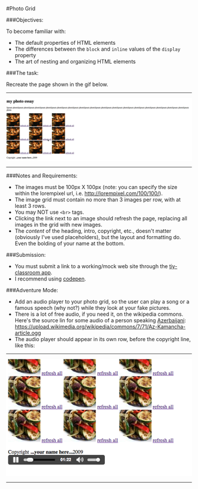#Photo Grid

###Objectives:

To become familiar with:
  - The default properties of HTML elements
  - The differences between the `block` and `inline` values of the `display` property
  - The art of nesting and organizing HTML elements

###The task:

Recreate the page shown in the gif below.
* * * 
![](./photogrid.gif)
***
###Notes and Requirements: 

  - The images must be 100px X 100px (note: you can specify the size within the lorempixel url, i.e. http://lorempixel.com/100/100/).
  - The image grid must contain no more than 3 images per row, with at least 3 rows. 
  - You may NOT use `<br>` tags.
  - Clicking the link next to an image should refresh the page, replacing all images in the grid with new images.
  - The *content* of the heading, intro, copyright, etc., doesn't matter (obviously I've used placeholders), but the layout and formatting do. Even the bolding of your name at the bottom.
  
###Submission:

  - You must submit a link to a working/mock web site through the [tiy-classroom app](https://tiy-classroom.herokuapp.com).
  - I recommend using [codepen](https://codepen.io).

###Adventure Mode: 

  - Add an audio player to your photo grid, so the user can play a song or a famous speech (why not?) while they look at your fake pictures. 
  - There is a lot of free audio, if you need it, on the wikipedia commons. Here's the source lin for some audio of a person speaking [Azerbaijani](https://en.wikipedia.org/wiki/Azerbaijani_language): https://upload.wikimedia.org/wikipedia/commons/7/71/Az-Kamancha-article.ogg
  - The audio player should appear in its own row, before the copyright line, like this:

***
![](./audioplayer.png)
***

